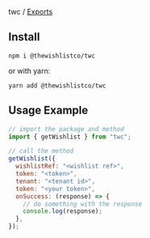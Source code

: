 twc / [Exports](modules.md)

## Install

```
npm i @thewishlistco/twc
```

or with yarn:

```
yarn add @thewishlistco/twc
```

## Usage Example

```js
// import the package and method
import { getWishlist } from "twc";

// call the method
getWishlist({
  wishlistRef: "<wishlist ref>",
  token: "<token>",
  tenant: "<tenant id>",
  token: "<your token>",
  onSuccess: (response) => {
    // do something with the response
    console.log(response);
  },
});
```

